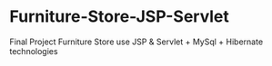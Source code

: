 # Furniture-Store-JSP-Servlet
Final Project
Furniture Store use JSP & Servlet + MySql + Hibernate technologies


